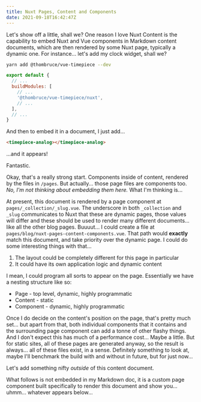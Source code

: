 ```yaml
---
title: Nuxt Pages, Content and Components
date: 2021-09-18T16:42:47Z
---
```


Let's show off a little, shall we? One reason I love Nuxt Content is the capability to embed Nuxt and Vue components in Markdown content documents, which are then rendered by some Nuxt page, typically a dynamic one. For instance... let's add my clock widget, shall we?

```sh
yarn add @thombruce/vue-timepiece --dev
```

```js
export default {
  // ...
  buildModules: [
    // ...
    '@thombruce/vue-timepiece/nuxt',
    // ...
  ],
  // ...
}
```

And then to embed it in a document, I just add...

```md
<timepiece-analog></timepiece-analog>
```

...and it appears!

<timepiece-analog></timepiece-analog>

Fantastic.

Okay, that's a really strong start. Components inside of content, rendered by the files in `/pages`. But actually... those page files are components too. _No, I'm not thinking about embedding them here._ What I'm thinking is...

At present, this document is rendered by a page component at `pages/_collection/_slug.vue`. The underscore in both `_collection` and `_slug` communicates to Nuxt that these are dynamic pages, those values will differ and these should be used to render many different documents... like all the other blog pages. Buuuut... I could create a file at `pages/blog/nuxt-pages-content-components.vue`. That path would **exactly** match this document, and take priority over the dynamic page. I could do some interesting things with that...

1. The layout could be completely different for this page in particular
2. It could have its own application logic and dynamic content

I mean, I could program all sorts to appear on the page. Essentially we have a nesting structure like so:

- Page - top level, dynamic, highly programmatic
- Content - static
- Component - dynamic, highly programmatic

Once I do decide on the content's position on the page, that's pretty much set... but apart from that, both individual components that it contains and the surrounding page component can add a tonne of other flashy things. And I don't expect this has much of a performance cost... Maybe a little. But for static sites, all of these pages are generated anyway, so the result is always... all of these files exist, in a sense. Definitely something to look at, maybe I'll benchmark the build with and without in future, but for just now...

Let's add something nifty _outside_ of this content document.

What follows is not embedded in my Markdown doc, it is a custom page component built specifically to render this document and show you... uhmm... whatever appears below...